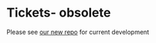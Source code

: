 Tickets- obsolete
=================

Please see [our new repo](https://github.com/Inboxen/Inboxen) for current development
